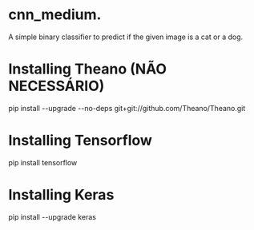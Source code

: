 # cnn_medium.
A simple binary classifier to predict if the given image is a cat or a dog.

# Installing Theano (NÃO NECESSÁRIO)
pip install --upgrade --no-deps git+git://github.com/Theano/Theano.git

# Installing Tensorflow
pip install tensorflow

# Installing Keras
pip install --upgrade keras
